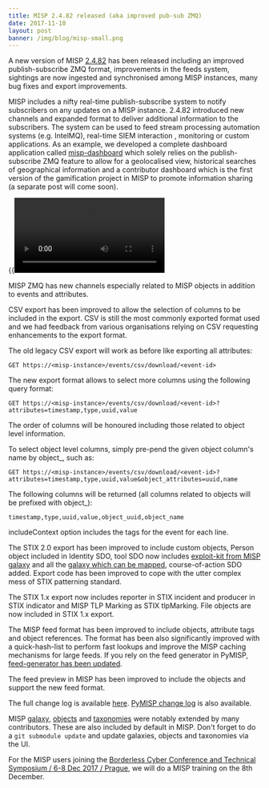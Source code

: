 ```yaml
---
title: MISP 2.4.82 released (aka improved pub-sub ZMQ)
date: 2017-11-10
layout: post
banner: /img/blog/misp-small.png
---
```


A new version of MISP [2.4.82](https://github.com/MISP/MISP/tree/v2.4.82) has been released including an improved publish-subscribe ZMQ format, improvements in the feeds system, sightings are now ingested and synchronised among MISP instances, many bug fixes and export improvements.

MISP includes a nifty real-time publish-subscribe system to notify subscribers on any updates on a MISP instance. 2.4.82 introduced new channels and expanded format
to deliver additional information to the subscribers. The system can be used to feed stream processing automation systems (e.g. IntelMQ), real-time SIEM interaction , monitoring or custom applications. As an example, we developed a complete dashboard application called [misp-dashboard](https://www.github.com/MISP/misp-dashboard) which solely relies on the publish-subscribe ZMQ feature to allow for a geolocalised view, historical searches of geographical information and a contributor dashboard which is the first version of the gamification project in MISP to promote information sharing (a separate post will come soon).

{{<video src="/img/video/misp-zmq-dashboard-integration.mp4" >}}

MISP ZMQ has new channels especially related to MISP objects in addition to events and attributes.

CSV export has been improved to allow the selection of columns to be included in the export. 
CSV is still the most commonly exported format used and we had feedback from various organisations 
relying on CSV requesting enhancements to the export format.

The old legacy CSV export will work as before like exporting all attributes:

~~~~
GET https://<misp-instance>/events/csv/download/<event-id>
~~~~

The new export format allows to select more columns using the following query format:

~~~~
GET https://<misp-instance>/events/csv/download/<event-id>?attributes=timestamp,type,uuid,value
~~~~

The order of columns will be honoured including those related to object level information.

To select object level columns, simply pre-pend the given object column's name by object_, such as:

~~~~
GET https://<misp-instance>/events/csv/download/<event-id>?attributes=timestamp,type,uuid,value&object_attributes=uuid,name
~~~~

The following columns will be returned (all columns related to objects will be prefixed with object_):

`timestamp,type,uuid,value,object_uuid,object_name`

includeContext option includes the tags for the event for each line.

The STIX 2.0 export has been improved to include custom objects, Person object included in Identity SDO, tool SDO now includes [exploit-kit from MISP galaxy](/galaxy.html#_exploit_kit) and all the [galaxy which can be mapped](https://www.misp-project.org/galaxy.html), course-of-action SDO added. Export code has been improved to cope with the utter complex mess of STIX patterning standard.

The STIX 1.x export now includes reporter in STIX incident and producer in STIX indicator and MISP TLP Marking as STIX tlpMarking. File objects are now included in STIX 1.x export.

The MISP feed format has been improved to include objects, attribute tags and object references. The format has been also significantly improved with a quick-hash-list to perform fast lookups and improve the MISP caching mechanisms for large feeds. If you rely on the feed generator in PyMISP, [feed-generator has been updated](https://github.com/MISP/PyMISP/commit/195cd6d7fc305ac6628ed8f2ff762b3f69a9b6ca).

The feed preview in MISP has been improved to include the objects and support the new feed format.

The full change log is available [here](https://www.misp.software/Changelog.txt). [PyMISP change log](https://www.misp.software/PyMISP-Changelog.txt) is also available.

MISP [galaxy](/galaxy.pdf), [objects](/objects.pdf) and [taxonomies](/taxonomies.pdf) were notably extended by many contributors. These are also included by default in MISP. Don't forget to do a `git submodule update` and update galaxies, objects and taxonomies via the UI.

For the MISP users joining the [Borderless Cyber Conference and Technical Symposium / 6-8 Dec 2017 / Prague](https://eu17.first-oasis-conference.org/en/), we will do a MISP training on the 8th December.
